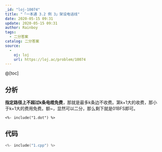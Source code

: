 ```yaml
---
_id: "loj-10074"
title: "「一本通 3.2 例 3」架设电话线"
date: 2020-05-15 09:31
update: 2020-05-15 09:31
author: Rainboy
tags:
  - 二分答案
catalog: 二分答案
source: 
  - 
    oj: loj
    url: https://loj.ac/problem/10074
---
```



@[toc]
## 分析

**指定路径上不超过k条电缆免费**，那就是最多k条边不收费。第k+1大的收费，那小于k+1大的费用免费。额~，显然可以二分，那么剩下就是01BFS即可。

```viz-dot
<%- include("1.dot") %>
```

## 代码

```c
<%- include("1.cpp") %>
```
